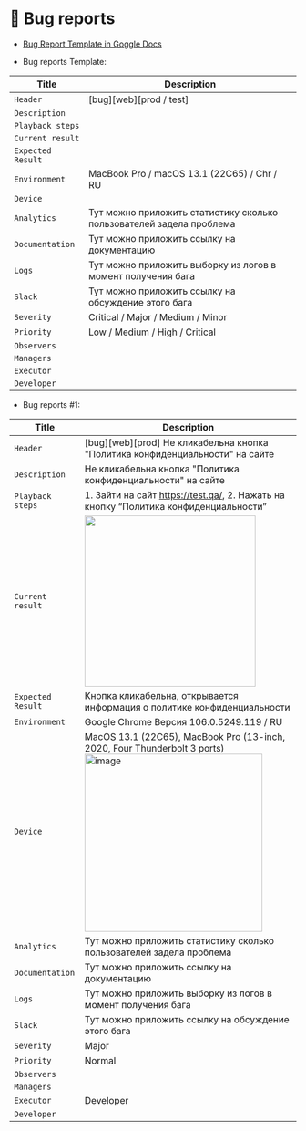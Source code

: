 # 🐞 Bug reports

- [Bug Report Template in Goggle Docs](https://docs.google.com/document/d/1NrNA62BaR3kO_Ko41JCIXnr6Ybj2oFodKCdN8qzFB6E/edit?usp=sharing)

- Bug reports Template:

| Title             | Description                                                                |
| ----------------- |----------------------------------------------------------------------------|
| `Header`          | [bug][web][prod / test]                                                    |
| `Description`     |                                                                            |
| `Playback steps`  |                                                                            |
| `Current result`  |                                                                            |
| `Expected Result` |                                                                            |
| `Environment`     | MacBook Pro / macOS 13.1 (22C65) / Chr / RU                                |
| `Device`          |                                                                            |
| `Analytics`       | Тут можно приложить статистику сколько пользователей задела проблема       |
| `Documentation`   | Тут можно приложить ссылку на документацию                                 |
| `Logs`            | Тут можно приложить выборку из логов в момент получения бага               |
| `Slack`           | Тут можно приложить ссылку на обсуждение этого бага                        |
| `Severity`        | Critical / Major / Medium / Minor                                          |
| `Priority`        | Low / Medium / High / Сritical                                             |
| `Observers`       |                                                                            |
| `Managers`        |                                                                            |
| `Executor`        |                                                                            |
| `Developer`       |                                                                            |

- Bug reports #1:

| Title             | Description                                                                      |
| ------------------|----------------------------------------------------------------------------------|
| `Header`          | [bug][web][prod] Не кликабельна кнопка "Политика конфиденциальности" на сайте  |
| `Description`     | Не кликабельна кнопка "Политика конфиденциальности" на сайте |
| `Playback steps`  | 1. Зайти на сайт https://test.qa/,  2. Нажать на кнопку “Политика конфиденциальности”|
| `Current result`  | <img src="https://user-images.githubusercontent.com/44261093/220348885-c963219c-0e05-4b04-8243-b9117a128b49.png" width="300">|
| `Expected Result` | Кнопка кликабельна, открывается информация о политике конфиденциальности|
| `Environment`     | Google Chrome Версия 106.0.5249.119 / RU|
| `Device`          | MacOS 13.1 (22C65), MacBook Pro (13-inch, 2020, Four Thunderbolt 3 ports) <img width="312" alt="image" src="https://user-images.githubusercontent.com/44261093/220351061-c94478eb-189e-4d35-ab17-268c2991faf0.png">|
| `Analytics`       | Тут можно приложить статистику сколько пользователей задела проблема |
| `Documentation`   | Тут можно приложить ссылку на документацию|
| `Logs`            | Тут можно приложить выборку из логов в момент получения бага|
| `Slack`           | Тут можно приложить ссылку на обсуждение этого бага|
| `Severity`        | Major|
| `Priority`        | Normal|
| `Observers`       |                                                                            |
| `Managers`        |                                                                            |
| `Executor`        | Developer                                                                  |
| `Developer`       |                                                                            |
